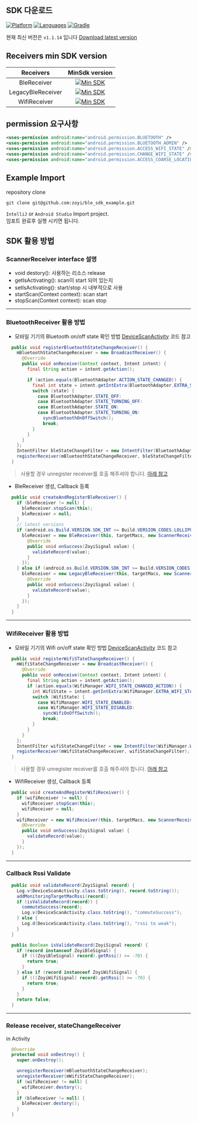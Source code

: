 ## SDK 다운로드
[![Platform](https://img.shields.io/badge/platform-android-orange.svg)]()
[![Languages](https://img.shields.io/badge/language-java7-yellow.svg)]()
[![Gradle](https://img.shields.io/badge/gradle-4.4-blue.svg)]()

현재 최신 버전은 `v1.1.14` 입니다  [Download latest version](/app/libs)

## Receivers min SDK version

| Receivers | MinSdk version |
| :-------------------: | :-------------------:|
| BleReceiver | [![Min SDK](https://img.shields.io/badge/min_sdk-21-blue.svg)]() |
| LegacyBleReceiver | [![Min SDK](https://img.shields.io/badge/min_sdk-18-blue.svg)]() |
| WifiReceiver | [![Min SDK](https://img.shields.io/badge/min_sdk-1-blue.svg)]() |



## permission 요구사항
```xml
<uses-permission android:name="android.permission.BLUETOOTH" />
<uses-permission android:name="android.permission.BLUETOOTH_ADMIN" />
<uses-permission android:name="android.permission.ACCESS_WIFI_STATE" />
<uses-permission android:name="android.permission.CHANGE_WIFI_STATE" />
<uses-permission android:name="android.permission.ACCESS_COARSE_LOCATION"/>
```

## Example Import

repository clone

```
git clone git@github.com:zoyi/ble_sdk_example.git
```

`IntelliJ` or `Android Studio` Import project.</br>
임포트 완료후 실행 시키면 됩니다.

## SDK 활용 방법

### ScannerReceiver interface 설명
- void destory(): 사용하는 리소스 release
- getIsActivating(): scan이 start 되어 있는지
- setIsActivating(): start/stop 시 내부적으로 사용
- startScan(Context context): scan start
- stopScan(Context context): scan stop

----------------------------

### BluetoothReceiver 활용 방법

- 모바일 기기의 Bluetooth on/off state 확인 방법 [DeviceScanActivity](/app/src/main/java/com/zoyi/commutecheck/app/Activity/DeviceScanActivity.java) 코드 참고

```java
  public void registerBluetoothStateChangeReceiver() {
    mBluetoothStateChangeReceiver = new BroadcastReceiver() {
      @Override
      public void onReceive(Context context, Intent intent) {
        final String action = intent.getAction();

        if (action.equals(BluetoothAdapter.ACTION_STATE_CHANGED)) {
          final int state = intent.getIntExtra(BluetoothAdapter.EXTRA_STATE, BluetoothAdapter.ERROR);
          switch (state) {
            case BluetoothAdapter.STATE_OFF:
            case BluetoothAdapter.STATE_TURNING_OFF:
            case BluetoothAdapter.STATE_ON:
            case BluetoothAdapter.STATE_TURNING_ON:
              syncBluetoothOnOffSwitch();
              break;
          }
        }
      }
    };
    IntentFilter bleStateChangeFilter = new IntentFilter(BluetoothAdapter.ACTION_STATE_CHANGED);
    registerReceiver(mBluetoothStateChangeReceiver, bleStateChangeFilter);
  }
```

> 사용할 경우 unregister receiver를 호출 해주셔야 합니다. [아래 참고](/README.md#release-receiver-statechangereceiver)

- BleReceiver 생성, Callback 등록

```java
  public void createAndRegisterBleReceiver() {
    if (bleReceiver != null) {
      bleReceiver.stopScan(this);
      bleReceiver = null;
    }
    // latest versions
    if (android.os.Build.VERSION.SDK_INT >= Build.VERSION_CODES.LOLLIPOP) {
      bleReceiver = new BleReceiver(this, targetMacs, new ScannerReceiverCallback() {
        @Override
        public void onSuccess(ZoyiSignal value) {
          validateRecord(value);
        }
      });
    } else if (android.os.Build.VERSION.SDK_INT >= Build.VERSION_CODES.JELLY_BEAN_MR2) {
      bleReceiver = new LegacyBleReceiver(this, targetMacs, new ScannerReceiverCallback() {
        @Override
        public void onSuccess(ZoyiSignal value) {
          validateRecord(value);
        }
      });
    }
  }
```

----------------------------

### WifiReceiver 활용 방법

- 모바일 기기의 Wifi on/off state 확인 방법 [DeviceScanActivity](/app/src/main/java/com/zoyi/commutecheck/app/Activity/DeviceScanActivity.java) 코드 참고

```java
  public void registerWifiSTateChangeReceiver() {
    mWifiStateChangeReceiver = new BroadcastReceiver() {
      @Override
      public void onReceive(Context context, Intent intent) {
        final String action = intent.getAction();
        if (action.equals(WifiManager.WIFI_STATE_CHANGED_ACTION)) {
          int WifiState = intent.getIntExtra(WifiManager.EXTRA_WIFI_STATE, WifiManager.WIFI_STATE_UNKNOWN);
          switch (WifiState) {
            case WifiManager.WIFI_STATE_ENABLED:
            case WifiManager.WIFI_STATE_DISABLED:
              syncWifiOnOffSwitch();
              break;
          }
        }
      }
    };
    IntentFilter wifiStateChangeFilter = new IntentFilter(WifiManager.WIFI_STATE_CHANGED_ACTION);
    registerReceiver(mWifiStateChangeReceiver, wifiStateChangeFilter);
  }
```

> 사용할 경우 unregister receiver를 호출 해주셔야 합니다. [아래 참고](/README.md#release-receiver-statechangereceiver)

- WifiReceiver 생성, Callback 등록

```java
  public void createAndRegisterWifiReceiver() {
    if (wifiReceiver != null) {
      wifiReceiver.stopScan(this);
      wifiReceiver = null;
    }
    wifiReceiver = new WifiReceiver(this, targetMacs, new ScannerReceiverCallback() {
      @Override
      public void onSuccess(ZoyiSignal value) {
        validateRecord(value);
      }
    });
  }
```

----------------------------

### Callback Rssi Validate

```java
  public void validateRecord(ZoyiSignal record) {
    Log.v(DeviceScanActivity.class.toString(), record.toString());
    addMonitoringTargetMacRssi(record);
    if (isValidateRecord(record)) {
      commuteSuccess(record);
      Log.v(DeviceScanActivity.class.toString(), "commuteSuccess");
    } else {
      Log.d(DeviceScanActivity.class.toString(), "rssi to weak");
    }
  }
```

```java
  public Boolean isValidateRecord(ZoyiSignal record) {
    if (record instanceof ZoyiBleSignal) {
      if (((ZoyiBleSignal) record).getRssi() >= -70) {
        return true;
      }
    } else if (record instanceof ZoyiWifiSignal) {
      if (((ZoyiWifiSignal) record).getRssi() >= -70) {
        return true;
      }
    }
    return false;
  }
```

----------------------------

### Release receiver, stateChangeReceiver

in Activity

```java
  @Override
  protected void onDestroy() {
    super.onDestroy();

    unregisterReceiver(mBluetoothStateChangeReceiver);
    unregisterReceiver(mWifiStateChangeReceiver);
    if (wifiReceiver != null) {
      wifiReceiver.destory();
    }
    if (bleReceiver != null) {
      bleReceiver.destory();
    }
  }
```
